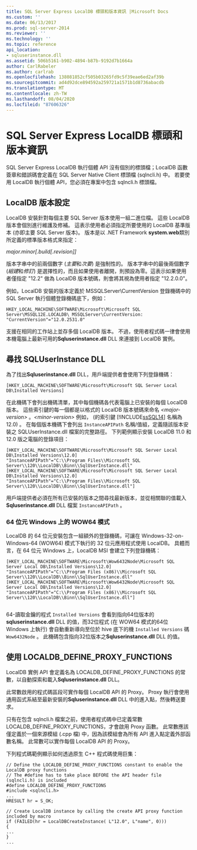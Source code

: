 ```yaml
---
title: SQL Server Express LocalDB 標頭和版本資訊 |Microsoft Docs
ms.custom: ''
ms.date: 06/13/2017
ms.prod: sql-server-2014
ms.reviewer: ''
ms.technology: ''
ms.topic: reference
api_location:
- sqluserinstance.dll
ms.assetid: 506b5161-b902-4894-b87b-9192d7b1664a
author: CarlRabeler
ms.author: carlrab
ms.openlocfilehash: 138081852cf505b03265fd9c5f39eae6ed2af39b
ms.sourcegitcommit: ad4d92dce894592a259721a1571b1d8736abacdb
ms.translationtype: MT
ms.contentlocale: zh-TW
ms.lasthandoff: 08/04/2020
ms.locfileid: "87606326"
---
```

# <a name="sql-server-express-localdb-header-and-version-information"></a>SQL Server Express LocalDB 標頭和版本資訊
  SQL Server Express LocalDB 執行個體 API 沒有個別的標頭檔；LocalDB 函數簽章和錯誤碼會定義在 SQL Server Native Client 標頭檔 (sqlncli.h) 中。 若要使用 LocalDB 執行個體 API，您必須在專案中包含 sqlncli.h 標頭檔。  
  
## <a name="localdb-versioning"></a>LocalDB 版本設定  
 LocalDB 安裝針對每個主要 SQL Server 版本使用一組二進位檔。 這些 LocalDB 版本會個別進行維護及修補。 這表示使用者必須指定所要使用的 LocalDB 基準版本 (亦即主要 SQL Server 版本)。 版本是以 .NET Framework **system.web**類別所定義的標準版本格式來指定：  
  
 *major.minor[.build[.revision]]*  
  
 版本字串中的前兩個數字 (*主要*和*次要*) 是強制性的。 版本字串中的最後兩個數字 (*組建*和*修訂*) 是選擇性的，而且如果使用者離開，則預設為零。這表示如果使用者僅指定 "12.2" 做為 LocalDB 版本號碼，則會將其視為使用者指定 "12.2.0.0"。  
  
 例如，LocalDB 安裝的版本定義於 MSSQLServer\CurrentVersion 登錄機碼中的 SQL Server 執行個體登錄機碼底下，例如：  
  
```  
HKEY_LOCAL_MACHINE\SOFTWARE\Microsoft\Microsoft SQL Server\MSSQL12E.LOCALDB\ MSSQLServer\CurrentVersion: "CurrentVersion"="12.0.2531.0"  
```  
  
 支援在相同的工作站上並存多個 LocalDB 版本。 不過，使用者程式碼一律會使用本機電腦上最新可用的**Sqluserinstance.dll** DLL 來連接到 LocalDB 實例。  
  
## <a name="locating-the-sqluserinstance-dll"></a>尋找 SQLUserInstance DLL  
 為了找出**Sqluserinstance.dll** DLL，用戶端提供者會使用下列登錄機碼：  
  
```  
[HKEY_LOCAL_MACHINE\SOFTWARE\Microsoft\Microsoft SQL Server Local DB\Installed Versions]  
```  
  
 在此機碼下會列出機碼清單，其中每個機碼各代表電腦上已安裝的每個 LocalDB 版本。 這些索引鍵的每一個都是以格式的 LocalDB 版本號碼來命名 *\<major-version>* 。*\<minor-version>* 例如， (的索引鍵 [!INCLUDE[ssSQL14](../../includes/sssql14-md.md)] 名稱為 12.0) 。 在每個版本機碼下會列出 `InstanceAPIPath` 名稱/值組，定義隨該版本安裝之 SQLUserInstance.dll 檔案的完整路徑。 下列範例顯示安裝 LocalDB 11.0 和 12.0 版之電腦的登錄項目：  
  
```  
[HKEY_LOCAL_MACHINE\SOFTWARE\Microsoft\Microsoft SQL Server Local DB\Installed Versions\12.0]  
"InstanceAPIPath"="C:\\Program Files\\Microsoft SQL Server\\120\\LocalDB\\Binn\\SqlUserInstance.dll"  
[HKEY_LOCAL_MACHINE\SOFTWARE\Microsoft\Microsoft SQL Server Local DB\Installed Versions\12.0]  
"InstanceAPIPath"="C:\\Program Files\\Microsoft SQL Server\\120\\LocalDB\\Binn\\SqlUserInstance.dll"]  
```  
  
 用戶端提供者必須在所有已安裝的版本之間尋找最新版本，並從相關聯的值載入**Sqluserinstance.dll** DLL 檔案 `InstanceAPIPath` 。  
  
### <a name="wow64-mode-on-64-bit-windows"></a>64 位元 Windows 上的 WOW64 模式  
 LocalDB 的 64 位元安裝包含一組額外的登錄機碼，可讓在 Windows-32-on-Windows-64 (WOW64) 模式下執行的 32 位元應用程式使用 LocalDB。 具體而言，在 64 位元 Windows 上，LocalDB MSI 會建立下列登錄機碼：  
  
```  
[HKEY_LOCAL_MACHINE\SOFTWARE\Microsoft\Wow6432Node\Microsoft SQL Server Local DB\Installed Versions\12.0]  
"InstanceAPIPath"="C:\\Program Files (x86)\\Microsoft SQL Server\\120\\LocalDB\\Binn\\SqlUserInstance.dll"  
[HKEY_LOCAL_MACHINE\SOFTWARE\Microsoft\Wow6432Node\Microsoft SQL Server Local DB\Installed Versions\12.0]  
"InstanceAPIPath"="C:\\Program Files (x86)\\Microsoft SQL Server\\120\\LocalDB\\Binn\\SqlUserInstance.dll"]  
  
```  
  
 64-讀取金鑰的程式 `Installed Versions` 會看到指向64位版本的**sqluserinstance.dll** DLL 的值，而32位程式 (在 WOW64 模式的64位 Windows 上執行) 會自動重新導向至位於 hive 底下的機 `Installed Versions` 碼 `Wow6432Node` 。 此機碼包含指向32位版本之**Sqluserinstance.dll** DLL 的值。  
  
## <a name="using-localdb_define_proxy_functions"></a>使用 LOCALDB_DEFINE_PROXY_FUNCTIONS  
 LocalDB 實例 API 會定義名為 LOCALDB_DEFINE_PROXY_FUNCTIONS 的常數，以自動探索和載入**Sqluserinstance.dll** DLL。  
  
 此常數啟用的程式碼區段可實作每個 LocalDB API 的 Proxy。 Proxy 執行會使用通用函式系結至最新安裝的**Sqluserinstance.dll** DLL 中的進入點，然後轉送要求。  
  
 只有在包含 sqlncli.h 檔案之前，使用者程式碼中已定義常數 LOCALDB_DEFINE_PROXY_FUNCTIONS，才會啟用 Proxy 函數。 此常數應該僅定義於一個來源模組 (.cpp 檔) 中，因為該模組會為所有 API 進入點定義外部函數名稱。 此常數可以實作每個 LocalDB API 的 Proxy。  
  
 下列程式碼範例顯示如何透過原生 C++ 程式碼使用巨集：  
  
```  
// Define the LOCALDB_DEFINE_PROXY_FUNCTIONS constant to enable the LocalDB proxy functions   
// The #define has to take place BEFORE the API header file (sqlncli.h) is included  
#define LOCALDB_DEFINE_PROXY_FUNCTIONS  
#include <sqlncli.h>  
...  
HRESULT hr = S_OK;  
  
// Create LocalDB instance by calling the create API proxy function included by macro  
if (FAILED(hr = LocalDBCreateInstance( L"12.0", L"name", 0)))  
{  
...  
}  
...  
  
```  
  
  
